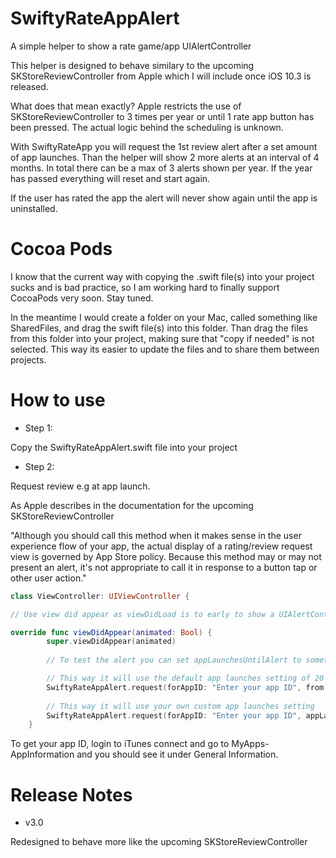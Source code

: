 # SwiftyRateAppAlert

A simple helper to show a rate game/app UIAlertController

This helper is designed to behave similary to the upcoming SKStoreReviewController from Apple which I will include once iOS 10.3 is released.

What does that mean exactly? Apple restricts the use of SKStoreReviewController to 3 times per year or until 1 rate app button has been pressed. The actual logic behind the scheduling is unknown. 

With SwiftyRateApp you will request the 1st review alert after a set amount of app launches. Than the helper will show 2 more alerts at an interval of 4 months. In total there can be a max of 3 alerts shown per year. If the year has passed everything will reset and start again.

If the user has rated the app the alert will never show again until the app is uninstalled.

# Cocoa Pods

I know that the current way with copying the .swift file(s) into your project sucks and is bad practice, so I am working hard to finally support CocoaPods very soon. Stay tuned.

In the meantime I would create a folder on your Mac, called something like SharedFiles, and drag the swift file(s) into this folder. Than drag the files from this folder into your project, making sure that "copy if needed" is not selected. This way its easier to update the files and to share them between projects.

# How to use

- Step 1: 

Copy the SwiftyRateAppAlert.swift file into your project

- Step 2:

Request review e.g at app launch. 

As Apple describes in the documentation for the upcoming SKStoreReviewController 

"Although you should call this method when it makes sense in the user experience flow of your app, the actual display of a rating/review request view is governed by App Store policy. Because this method may or may not present an alert, it's not appropriate to call it in response to a button tap or other user action."


```swift
class ViewController: UIViewController {

// Use view did appear as viewDidLoad is to early to show a UIAlertController

override func viewDidAppear(animated: Bool) { 
        super.viewDidAppear(animated)
        
        // To test the alert you can set appLaunchesUntilAlert to something negative e.g -1

        // This way it will use the default app launches setting of 20
        SwiftyRateAppAlert.request(forAppID: "Enter your app ID", from: self)
        
        // This way it will use your own custom app launches setting
        SwiftyRateAppAlert.request(forAppID: "Enter your app ID", appLaunchesUntilAlert: 5, from: self) 
    }
```

To get your app ID, login to iTunes connect and go to MyApps-AppInformation and you should see it under General Information.

# Release Notes

- v3.0

Redesigned to behave more like the upcoming SKStoreReviewController
